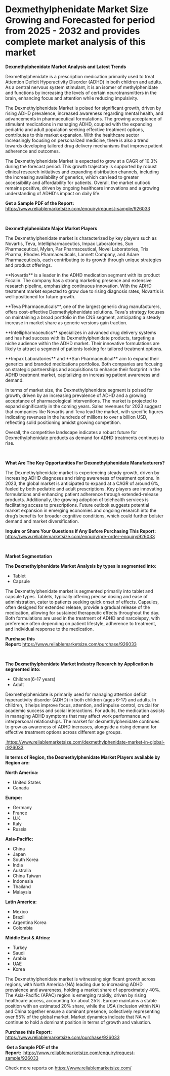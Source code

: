 <p><h1>Dexmethylphenidate Market Size Growing and Forecasted for period from 2025 - 2032 and provides complete market analysis of this market</h1></p><p><strong>Dexmethylphenidate Market Analysis and Latest Trends</strong></p>
<p><p>Dexmethylphenidate is a prescription medication primarily used to treat Attention Deficit Hyperactivity Disorder (ADHD) in both children and adults. As a central nervous system stimulant, it is an isomer of methylphenidate and functions by increasing the levels of certain neurotransmitters in the brain, enhancing focus and attention while reducing impulsivity.</p><p>The Dexmethylphenidate Market is poised for significant growth, driven by rising ADHD prevalence, increased awareness regarding mental health, and advancements in pharmaceutical formulations. The growing acceptance of stimulant medications in managing ADHD, coupled with the expanding pediatric and adult population seeking effective treatment options, contributes to this market expansion. With the healthcare sector increasingly focusing on personalized medicine, there is also a trend towards developing tailored drug delivery mechanisms that improve patient adherence and outcomes.</p><p>The Dexmethylphenidate Market is expected to grow at a CAGR of 10.3% during the forecast period. This growth trajectory is supported by robust clinical research initiatives and expanding distribution channels, including the increasing availability of generics, which can lead to greater accessibility and affordability for patients. Overall, the market outlook remains positive, driven by ongoing healthcare innovations and a growing understanding of ADHD's impact on daily life.</p></p>
<p><strong>Get a Sample PDF of the Report:&nbsp;</strong> <a href="https://www.reliablemarketsize.com/enquiry/request-sample/926033?utm_campaign=2753&utm_medium=2&utm_source=Github&utm_content=ia&utm_term=08032025&utm_id=dexmethylphenidate">https://www.reliablemarketsize.com/enquiry/request-sample/926033</a></p>
<p>&nbsp;</p>
<p><strong>Dexmethylphenidate Major Market Players</strong></p>
<p><p>The Dexmethylphenidate market is characterized by key players such as Novartis, Teva, Intellipharmaceutics, Impax Laboratories, Sun Pharmaceutical, Mylan, Par Pharmaceutical, Novel Laboratories, Tris Pharma, Rhodes Pharmaceuticals, Lannett Company, and Adare Pharmaceuticals, each contributing to its growth through unique strategies and product offerings.</p><p>**Novartis** is a leader in the ADHD medication segment with its product Focalin. The company has a strong marketing presence and extensive research pipeline, emphasizing continuous innovation. With the ADHD treatment market expected to grow due to rising diagnosis rates, Novartis is well-positioned for future growth.</p><p>**Teva Pharmaceuticals**, one of the largest generic drug manufacturers, offers cost-effective Dexmethylphenidate solutions. Teva's strategy focuses on maintaining a broad portfolio in the CNS segment, anticipating a steady increase in market share as generic versions gain traction. </p><p>**Intellipharmaceutics** specializes in advanced drug delivery systems and has had success with its Dexmethylphenidate products, targeting a niche audience within the ADHD market. Their innovative formulations are likely to attract a segment of patients looking for tailored treatment options.</p><p>**Impax Laboratories** and **Sun Pharmaceutical** aim to expand their generics and branded medications portfolios. Both companies are focusing on strategic partnerships and acquisitions to enhance their footprint in the ADHD treatment market, capitalizing on increasing patient awareness and demand.</p><p>In terms of market size, the Dexmethylphenidate segment is poised for growth, driven by an increasing prevalence of ADHD and a growing acceptance of pharmacological interventions. The market is projected to expand significantly in the coming years. Sales revenues for 2023 suggest that companies like Novartis and Teva lead the market, with specific figures indicating revenues in the hundreds of millions to over a billion USD, reflecting solid positioning amidst growing competition. </p><p>Overall, the competitive landscape indicates a robust future for Dexmethylphenidate products as demand for ADHD treatments continues to rise.</p></p>
<p>&nbsp;</p>
<p><strong>What Are The Key Opportunities For Dexmethylphenidate Manufacturers?</strong></p>
<p><p>The Dexmethylphenidate market is experiencing steady growth, driven by increasing ADHD diagnoses and rising awareness of treatment options. In 2023, the global market is anticipated to expand at a CAGR of around 6%, fueled by both pediatric and adult prescriptions. Key players are innovating formulations and enhancing patient adherence through extended-release products. Additionally, the growing adoption of telehealth services is facilitating access to prescriptions. Future outlook suggests potential market expansion in emerging economies and ongoing research into the drug’s benefits for broader cognitive conditions, which could further bolster demand and market diversification.</p></p>
<p><strong>Inquire or Share Your Questions If Any Before Purchasing This Report:</strong> <a href="https://www.reliablemarketsize.com/enquiry/pre-order-enquiry/926033?utm_campaign=2753&utm_medium=2&utm_source=Github&utm_content=ia&utm_term=08032025&utm_id=dexmethylphenidate">https://www.reliablemarketsize.com/enquiry/pre-order-enquiry/926033</a></p>
<p>&nbsp;</p>
<p><strong>Market Segmentation</strong></p>
<p><strong>The Dexmethylphenidate Market Analysis by types is segmented into:</strong></p>
<p><ul><li>Tablet</li><li>Capsule</li></ul></p>
<p><p>The Dexmethylphenidate market is segmented primarily into tablet and capsule types. Tablets, typically offering precise dosing and ease of administration, cater to patients seeking quick onset of effects. Capsules, often designed for extended release, provide a gradual release of the medication, allowing for sustained therapeutic effects throughout the day. Both formulations are used in the treatment of ADHD and narcolepsy, with preference often depending on patient lifestyle, adherence to treatment, and individual response to the medication.</p></p>
<p><strong>Purchase this Report:&nbsp;</strong><a href="https://www.reliablemarketsize.com/purchase/926033?utm_campaign=2753&utm_medium=2&utm_source=Github&utm_content=ia&utm_term=08032025&utm_id=dexmethylphenidate">https://www.reliablemarketsize.com/purchase/926033</a></p>
<p>&nbsp;</p>
<p><strong>The Dexmethylphenidate Market Industry Research by Application is segmented into:</strong></p>
<p><ul><li>Children(6-17 years)</li><li>Adult</li></ul></p>
<p><p>Dexmethylphenidate is primarily used for managing attention deficit hyperactivity disorder (ADHD) in both children (ages 6-17) and adults. In children, it helps improve focus, attention, and impulse control, crucial for academic success and social interactions. For adults, the medication assists in managing ADHD symptoms that may affect work performance and interpersonal relationships. The market for dexmethylphenidate continues to grow as awareness of ADHD increases, alongside a rising demand for effective treatment options across different age groups.</p></p>
<p><a href="https://www.reliablemarketsize.com/dexmethylphenidate-market-in-global-r926033?utm_campaign=2753&utm_medium=2&utm_source=Github&utm_content=ia&utm_term=08032025&utm_id=dexmethylphenidate">&nbsp;https://www.reliablemarketsize.com/dexmethylphenidate-market-in-global-r926033</a></p>
<p><strong>In terms of Region, the Dexmethylphenidate Market Players available by Region are:</strong></p>
<p>
    <p> <strong> North America: </strong>
        <ul>
            <li>United States</li>
            <li>Canada</li>
        </ul>
        </p> 
    <p> <strong> Europe: </strong>
        <ul>
            <li>Germany</li>
            <li>France</li>
            <li>U.K.</li>
            <li>Italy</li>
            <li>Russia</li>
        </ul>
        </p> 
    <p> <strong> Asia-Pacific: </strong>
        <ul>
            <li>China</li>
            <li>Japan</li>
            <li>South Korea</li>
            <li>India</li>
            <li>Australia</li>
            <li>China Taiwan</li>
            <li>Indonesia</li>
            <li>Thailand</li>
            <li>Malaysia</li>
        </ul>
        </p> 
    <p> <strong> Latin America: </strong>
        <ul>
            <li>Mexico</li>
            <li>Brazil</li>
            <li>Argentina Korea</li>
            <li>Colombia</li>
        </ul>
        </p> 
    <p> <strong> Middle East & Africa: </strong>
        <ul>
            <li>Turkey</li>
            <li>Saudi</li>
            <li>Arabia</li>
            <li>UAE</li>
            <li>Korea</li>
        </ul>
    </p>
    </p>
<p><p>The Dexmethylphenidate market is witnessing significant growth across regions, with North America (NA) leading due to increasing ADHD prevalence and awareness, holding a market share of approximately 40%. The Asia-Pacific (APAC) region is emerging rapidly, driven by rising healthcare access, accounting for about 25%. Europe maintains a stable position with an estimated 20% share, while the USA (inclusion within NA) and China together ensure a dominant presence, collectively representing over 55% of the global market. Market dynamics indicate that NA will continue to hold a dominant position in terms of growth and valuation.</p></p>
<p><strong>Purchase this Report: </strong><a href="https://www.reliablemarketsize.com/purchase/926033?utm_campaign=2753&utm_medium=2&utm_source=Github&utm_content=ia&utm_term=08032025&utm_id=dexmethylphenidate">https://www.reliablemarketsize.com/purchase/926033</a></p>
<p>&nbsp;<strong>Get a Sample PDF of the Report:&nbsp;&nbsp;</strong><a href="https://www.reliablemarketsize.com/enquiry/request-sample/926033?utm_campaign=2753&utm_medium=2&utm_source=Github&utm_content=ia&utm_term=08032025&utm_id=dexmethylphenidate">https://www.reliablemarketsize.com/enquiry/request-sample/926033</a></p>
<p><strong></strong></p>
<p>Check more reports on <a href="https://www.reliablemarketsize.com/?utm_campaign=2753&utm_medium=2&utm_source=Github&utm_content=ia&utm_term=08032025&utm_id=dexmethylphenidate">https://www.reliablemarketsize.com/</a></p>